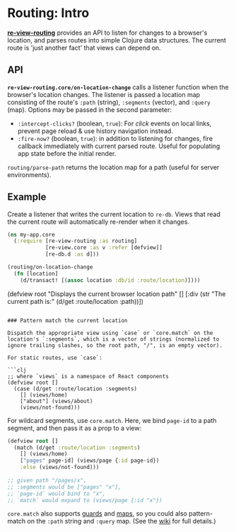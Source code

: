 # Routing: Intro

**[re-view-routing](https://github.com/mhuebert/re-view-routing)** provides an API to listen for changes to a browser's location, and parses routes into simple Clojure data structures. The current route is 'just another fact' that views can depend on.


## API

**`re-view-routing.core/on-location-change`** calls a listener function when the browser's location changes. The listener is passed a location map consisting of the route's `:path` (string), `:segments` (vector), and `:query` (map). Options may be passed in the second parameter:
   
- `:intercept-clicks?` (boolean, `true`): For _click_ events on local links, prevent page reload & use history navigation instead.
- `:fire-now?` (boolean, `true`): in addition to listening for changes, fire callback immediately with current parsed route. Useful for populating app state before the initial render.

`routing/parse-path` returns the location map for a path (useful for server environments).


## Example

Create a listener that writes the current location to `re-db`. Views that read the current route will automatically re-render when it changes.
    
```clj 
(ns my-app.core 
  (:require [re-view-routing :as routing]
            [re-view.core :as v :refer [defview]]
            [re-db.d :as d]))

(routing/on-location-change 
  (fn [location] 
    (d/transact! [(assoc location :db/id :route/location)])))

```

      
(defview root 
  "Displays the current browser location path"
  [] 
  [:div (str "The current path is:" (d/get :route/location :path))])


```    

### Pattern match the current location

Dispatch the appropriate view using `case` or `core.match` on the location's `:segments`, which is a vector of strings (normalized to ignore trailing slashes, so the root path, "/", is an empty vector).

For static routes, use `case`:

```clj
;; where `views` is a namespace of React components
(defview root []
  (case (d/get :route/location :segments) 
    [] (views/home)
    ["about"] (views/about)
    (views/not-found))) 
```

For wildcard segments, use `core.match`. Here, we bind `page-id` to a path segment, and then pass it as a prop to a view:

```clj
(defview root []
  (match (d/get :route/location :segments) 
    [] (views/home)
    ["pages" page-id] (views/page {:id page-id})
    :else (views/not-found)))
    
;; given path "/pages/x",
;; :segments would be ["pages" "x"],
;; `page-id` would bind to "x",
;; `match` would expand to (views/page {:id "x"})    
```
`core.match` also supports [guards](https://github.com/clojure/core.match/wiki/Basic-usage#guards) and [maps](https://github.com/clojure/core.match/wiki/Basic-usage#map-patterns), so you could also pattern-match on the `:path` string and `:query` map. (See the [wiki](https://github.com/clojure/core.match/wiki) for full details.)